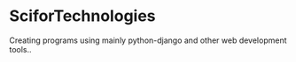 # SciforTechnologies
Creating programs using mainly python-django and other web development tools..
